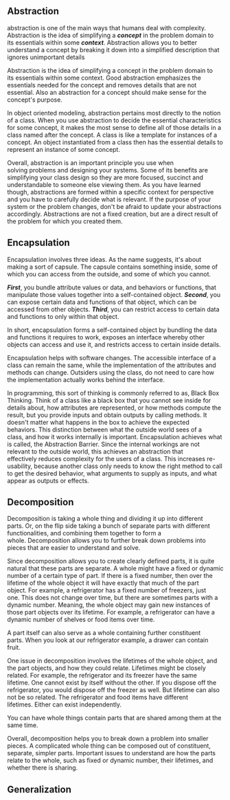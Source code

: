 ## Abstraction

abstraction is one of the main ways that humans deal with complexity. Abstraction is the idea of simplifying a ***concept*** in the problem domain to its essentials within some ***context***. Abstraction allows you to better understand a concept by breaking it down into a simplified description that ignores unimportant details 

Abstraction is the idea of simplifying a concept in the problem domain to its essentials within some context. Good abstraction emphasizes the essentials needed for the concept and removes details that are not essential. Also an abstraction for a concept should make sense for the concept's purpose.

In object oriented modeling, abstraction pertains most directly to the notion of a class. When you use abstraction to decide the essential characteristics for some concept, it makes the most sense to define all of those details in a class named after the concept. A class is like a template for instances of a concept. An object instantiated from a class then has the essential details to represent an instance of some concept. 

Overall, abstraction is an important principle you use when solving problems and designing your systems. Some of its benefits are simplifying your class design so they are more focused, succinct and understandable to someone else viewing them. As you have learned though, abstractions are formed within a specific context for perspective and you have to carefully decide what is relevant. If the purpose of your system or the problem changes, don't be afraid to update your abstractions accordingly. Abstractions are not a fixed creation, but are a direct result of the problem for which you created them.

## Encapsulation

Encapsulation involves three ideas. As the name suggests, it's about making a sort of capsule. The capsule contains something inside, some of which you can access from the outside, and some of which you cannot. 

***First***, you bundle attribute values or data, and behaviors or functions, that manipulate those values together into a self-contained object. ***Second***, you can expose certain data and functions of that object, which can be accessed from other objects. ***Third***, you can restrict access to certain data and functions to only within that object. 

In short, encapsulation forms a self-contained object by bundling the data and functions it requires to work, exposes an interface whereby other objects can access and use it, and restricts access to certain inside details.

Encapsulation helps with software changes. The accessible interface of a class can remain the same, while the implementation of the attributes and methods can change. Outsiders using the class, do not need to care how the implementation actually works behind the interface. 

In programming, this sort of thinking is commonly referred to as, Black Box Thinking. Think of a class like a black box that you cannot see inside for details about, how attributes are represented, or how methods compute the result, but you provide inputs and obtain outputs by calling methods. It doesn't matter what happens in the box to achieve the expected behaviors. This distinction between what the outside world sees of a class, and how it works internally is important. Encapsulation achieves what is called, the Abstraction Barrier. Since the internal workings are not relevant to the outside world, this achieves an abstraction that effectively reduces complexity for the users of a class. This increases re-usability, because another class only needs to know the right method to call to get the desired behavior, what arguments to supply as inputs, and what appear as outputs or effects.

## Decomposition

Decomposition is taking a whole thing and dividing it up into different parts. Or, on the flip side taking a bunch of separate parts with different functionalities, and combining them together to form a whole. Decomposition allows you to further break down problems into pieces that are easier to understand and solve.

Since decomposition allows you to create clearly defined parts, it is quite natural that these parts are separate. A whole might have a fixed or dynamic number of a certain type of part. If there is a fixed number, then over the lifetime of the whole object it will have exactly that much of the part object. For example, a refrigerator has a fixed number of freezers, just one. This does not change over time, but there are sometimes parts with a dynamic number. Meaning, the whole object may gain new instances of those part objects over its lifetime. For example, a refrigerator can have a dynamic number of shelves or food items over time.

A part itself can also serve as a whole containing further constituent parts. When you look at our refrigerator example, a drawer can contain fruit.  

One issue in decomposition involves the lifetimes of the whole object, and the part objects, and how they could relate. Lifetimes might be closely related. For example, the refrigerator and its freezer have the same lifetime. One cannot exist by itself without the other. If you dispose off the refrigerator, you would dispose off the freezer as well. But lifetime can also not be so related. The refrigerator and food items have different lifetimes. Either can exist independently.

You can have whole things contain parts that are shared among them at the same time. 

Overall, decomposition helps you to break down a problem into smaller pieces. A complicated whole thing can be composed out of constituent, separate, simpler parts. Important issues to understand are how the parts relate to the whole, such as fixed or dynamic number, their lifetimes, and whether there is sharing.

## Generalization
  
